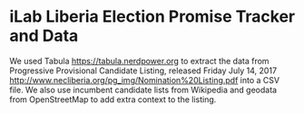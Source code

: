 iLab Liberia Election Promise Tracker and Data
==============================================

We used Tabula https://tabula.nerdpower.org to extract the data from Progressive Provisional Candidate Listing, released Friday July 14, 2017 http://www.necliberia.org/pg_img/Nomination%20Listing.pdf into a CSV file. We also use incumbent candidate lists from Wikipedia and geodata from OpenStreetMap to add extra context to the listing.

